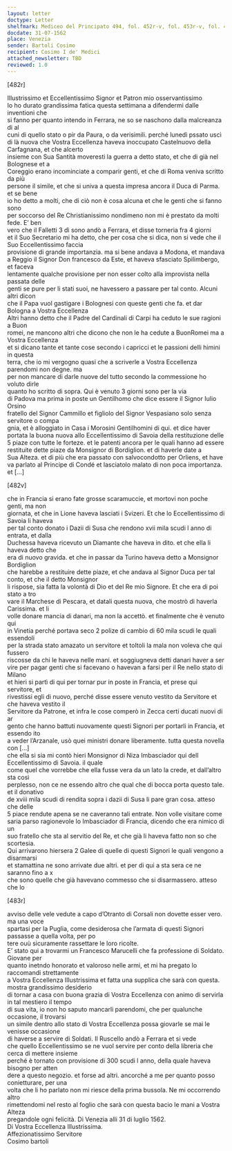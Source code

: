 ```yaml
---
layout: letter
doctype: Letter
shelfmark: Mediceo del Principato 494, fol. 452r-v, fol. 453r-v, fol. 454r-v, fol. 455r-v, fol. 456r-v, fol. 457r-v, fol. 458r-v, fol. 459r-v, fol. 460r-v, fol. 461r-v, fol. 462r-v, fol. 463r-v, fol. 464r-v, fol. 465r-v, fol. 466r-v, fol. 467r-v, fol. 468r-v, fol. 469r-v, fol. 470r-v, fol. 471r-v, fol. 472r-v, fol. 473r-v, fol. 474r-v, fol. 475r-v, fol. 476r-v, fol. 477r-v, fol. 478r-v, fol. 479r-v, fol. 480r-v, fol. 481r-v, fol. 482r-v, fol. 483r-v
docdate: 31-07-1562
place: Venezia
sender: Bartoli Cosimo
recipient: Cosimo I de' Medici
attached_newsletter: TBD
reviewed: 1.0
---
```


[482r]  
  
Illustrissimo et Eccellentissimo Signor et Patron mio osservantissimo  
Io ho durato grandissima fatica questa settimana a difendermi dalle inventioni che  
si fanno per quanto intendo in Ferrara, ne so se naschono dalla malcreanza di al  
cuni di quello stato o pir da Paura, o da verisimili. perché lunedì pssato uscì  
di là nuova che Vostra Eccellenza haveva inoccupato Castelnuovo della Carfagnana, et che alcerto  
insieme con Sua Santità moveresti la guerra a detto stato, et che di già nel Bolognese et a   
Coreggio erano incominciate a comparir genti, et che di Roma veniva scritto da più  
persone il simile, et che si univa a questa impresa ancora il Duca di Parma. et se bene  
io ho detto a molti, che di ciò non è cosa alcuna et che le genti che si fanno sono  
per soccorso del Re Christianissimo nondimeno non mi è prestato da molti fede. E’ ben  
vero che il Falletti 3 dì sono andò a Ferrara, et disse torneria fra 4 giorni  
et il Suo Secretario mi ha detto, che per cosa che si dica, non si vede che il Suo Eccellentissimo faccia  
provisione di grande importanzia. ma si bene andava a Modona, et mandava  
a Reggio il Signor Don francesco da Este, et haveva sfasciato Spilimbergo, et faceva  
lentamente qualche provisione per non esser colto alla improvista nella passata delle  
genti se pure per li stati suoi, ne havessero a passare per tal conto. Alcuni altri dicon  
che il Papa vuol gastigare i Bolognesi con queste genti che fa. et dar Bologna a Vostra Eccellenza  
Altri hanno detto che il Padre del Cardinali di Carpi ha ceduto le sue ragioni a Buon  
romei, ne mancono altri che dicono che non le ha cedute a BuonRomei ma a Vostra Eccellenza  
et si dicano tante et tante cose secondo i capricci et le passioni delli himini in questa  
terra, che io mi vergogno quasi che a scriverle a Vostra Eccellenza parendomi non degne. ma  
per non mancare di darle nuove del tutto secondo la commessione ho voluto dirle  
quanto ho scritto di sopra. Qui è venuto 3 giorni sono per la via  
di Padova ma prima in poste un Gentilhomo che dice essere il Signor Iulio Orsino  
fratello del Signor Cammillo et figliolo del Signor Vespasiano solo senza servitore o compa  
gnia, et è alloggiato in Casa i Morosini Gentilhomini di qui. et dice haver  
portata la buona nuova allo Eccellentissimo di Savoia della restituzione delle  
5 piaze con tutte le forteze. et le patenti ancora per le quali hanno ad essere  
restituite dette piaze da Monsignor di Bordiglion. et di haverle date a  
Sua Alteza. et di più che era passato con salvocondotto per Orliens, et have  
va parlato al Principe di Condé et lasciatolo malato di non poca importanza. et […]  

[482v]  
  
che in Francia si erano fate grosse scaramuccie, et mortovi non poche genti, ma non  
giornata, et che in Lione haveva lasciati i Svizeri. Et che lo Eccellentissimo di Savoia li haveva  
per tal conto donato i Dazii di Susa che rendono xvii mila scudi l anno di entrata, et dalla  
Duchessa haveva ricevuto un Diamante che haveva in dito. et che ella li haveva detto che  
era di nuovo gravida. et che in passar da Turino haveva detto a Monsignor Bordiglion  
che harebbe a restituire dette piaze, et che andava al Signor Duca per tal conto, et che il detto Monsignor  
li rispose, sia fatta la volontà di Dio et del Re mio Signore. Et che era di poi stato a tro  
vare il Marchese di Pescara, et datali questa nuova, che mostrò di haverla Carissima. et li  
volle donare mancia di danari, ma non la accettò. et finalmente che è venuto qui  
in Vinetia perché portava seco 2 polize di cambio di 60 mila scudi le quali essendoli  
per la strada stato amazato un servitore et toltoli la mala non voleva che qui fussero  
riscosse da chi le haveva nelle mani. et soggiugneva detti danari haver a ser  
vire per pagar genti che si facevano o havevan a farsi per il Re nello stato di Milano  
et hieri si partì di qui per tornar pur in poste in Francia, et prese qui servitore, et  
rivestissi egli di nuovo, perché disse essere venuto vestito da Servitore et che haveva vestito il  
Servitore da Patrone, et infra le cose comperò in Zecca certi ducati nuovi di ar  
gento che hanno battuti nuovamente questi Signori per portarli in Francia, et essendo ito  
a veder l’Arzanale, usò quei ministri donare liberamente. tutta questa novella con […]  
che ella si sia mi contò hieri Monsignor di Niza Imbasciador qui dell Eccellentissimo di Savoia. il quale  
come quel che vorrebbe che ella fusse vera da un lato la crede, et dall’altro sta così  
perplesso, non ce ne essendo altro che qual che di bocca porta questo tale. et il donativo  
de xviii mila scudi di rendita sopra i dazii di Susa li pare gran cosa. atteso che delle  
5 piace rendute apena se ne caveranno tali entrate. Non volle visitare come  
saria parso ragionevole lo Imbasciador di Francia, dicendo che era nimico di un  
suo fratello che sta al servitio del Re, et che già li haveva fatto non so che scortesia.  
Qui arrivarono hiersera 2 Galee di quelle di questi Signori le quali vengono a disarmarsi  
et stamattina ne sono arrivate due altri. et per di qui a sta sera ce ne saranno fino a x  
che sono quelle che già havevano commesso che si disarmassero. atteso che lo  

[483r]  
  
avviso delle vele vedute a capo d’Otranto di Corsali non dovette esser vero. ma una voce  
spartasi per la Puglia, come desiderosa che l’armata di questi Signori passasse a quella volta, per po  
tere ouù sicuramente rassettare le loro ricolte.  
E’ stato qui a trovarmi un Francesco Marucelli che fa professione di Soldato. Giovane per  
quanto inetndo honorato et valoroso nelle armi, et mi ha pregato lo raccomandi strettamente  
a Vostra Eccellenza Illustrissima et fatta una supplica che sarà con questa. mostra grandissimo desiderio  
di tornar a casa con buona grazia di Vostra Eccellenza con animo di servirla in tal mestiero il tempo  
di sua vita, io non ho saputo mancarli parendomi, che per qualunche occasione, il trovarsi  
un simile dentro allo stato di Vostra Eccellenza possa giovarle se mai le venisse occasione  
di haverse a servire di Soldati. Il Ruscello andò a Ferrara et si vede  
che quello Eccellentissimo se ne vuol servire per conto della libreria che cerca di mettere insieme  
perché è tornato con provisione di 300 scudi l anno, della quale haveva bisogno per atten  
dere a questo negozio. et forse ad altri. ancorché a me per quanto posso conietturare, per una  
volta che li ho parlato non mi riesce della prima bussola. Ne mi occorrendo altro  
rimettendomi nel resto al foglio che sarà con questa bacio le mani a Vostra Alteza  
pregandole ogni felicità. Di Venezia alli 31 di luglio 1562.  
Di Vostra Eccellenza Illustrissima.  
Affezionatissimo Servitore  
Cosimo bartoli  

